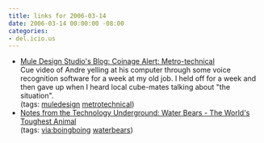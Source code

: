 ```yaml
---
title: links for 2006-03-14
date: 2006-03-14 00:00:00 -08:00
categories:
- del.icio.us
---
```


<ul class="delicious">
	<li>
		<div class="delicious-link"><a href="http://www.muledesign.com/hoof/stable/coinage_alert_metrotechnical.php">Mule Design Studio's Blog: Coinage Alert: Metro-technical</a></div>
		<div class="delicious-extended">Cue video of Andre yelling at his computer through some voice recognition software for a week at my old job. I held off for a week and then gave up when I heard local cube-mates talking about "the situation".</div>
		<div class="delicious-tags">(tags: <a href="http://del.icio.us/torrez/muledesign">muledesign</a> <a href="http://del.icio.us/torrez/metrotechnical">metrotechnical</a>)</div>
	</li>
	<li>
		<div class="delicious-link"><a href="http://nfttu.blogspot.com/2006/03/water-bears-worlds-toughest-animal.html">Notes from the Technology Underground: Water Bears - The World's Toughest Animal</a></div>
		<div class="delicious-tags">(tags: <a href="http://del.icio.us/torrez/via:boingboing">via:boingboing</a> <a href="http://del.icio.us/torrez/waterbears">waterbears</a>)</div>
	</li>
</ul>
